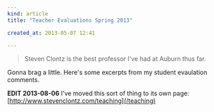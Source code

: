 ```yaml
---
kind: article
title: "Teacher Evaluations Spring 2013"

created_at: 2013-05-07 12:41

---
```


> Steven Clontz is the best professor I've had at Auburn thus far.

Gonna brag a little. Here's some excerpts from my student evaulation comments.

**EDIT 2013-08-06** I've moved this sort of thing to its own page: [http://www.stevenclontz.com/teaching](/teaching)